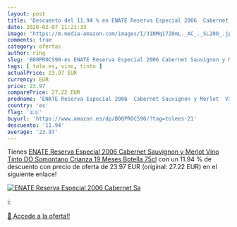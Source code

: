 ```yaml
---
layout: post
title: 'Descuento del 11.94 % en ENATE Reserva Especial 2006  Cabernet Sa'
date: 2020-02-07 11:21:33
image: 'https://m.media-amazon.com/images/I/31NMq17Z8mL._AC_._SL200_.jpg'
comments: true
category: ofertas
author: ring
slug: 'B00PROCS90-es ENATE Reserva Especial 2006 Cabernet Sauvignon y Merlot...'
tags: [ tole.es, vino, tinto ]
actualPrice: 23.97 EUR
currency: EUR
price: 23.97
comparePrice: 27.22 EUR
prodname: 'ENATE Reserva Especial 2006  Cabernet Sauvignon y Merlot  Vino Tinto  DO Somontano  Crianza 19 Meses  Botella 75cl'
country: 'es'
flag: '🇪🇸'
buyurl: 'https://www.amazon.es/dp/B00PROCS90/?tag=tolees-21'
descuento: '11.94'
average: '23.97'
---
```


Tienes [ENATE Reserva Especial 2006  Cabernet Sauvignon y Merlot  Vino Tinto  DO Somontano  Crianza 19 Meses  Botella 75cl](https://www.amazon.es/dp/B00PROCS90/?tag=tolees-21) con un 11.94 % de descuento con precio de oferta de 23.97 EUR (original: 27.22 EUR) en el siguiente enlace!

[![ENATE Reserva Especial 2006  Cabernet Sa](https://m.media-amazon.com/images/I/31NMq17Z8mL._AC_._SL200_.jpg)](https://www.amazon.es/dp/B00PROCS90/?tag=tolees-21)

ℹ️:


[🛒 Accede a la oferta!!](https://www.amazon.es/dp/B00PROCS90/?tag=tolees-21)
